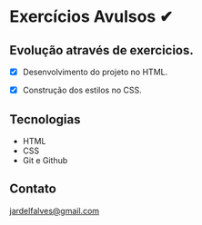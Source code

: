# Exercícios Avulsos ✔

## Evolução através de exercicios.

- [x] Desenvolvimento do projeto no HTML.
- [x] Construção dos estilos no CSS.


## Tecnologias

- HTML
- CSS
- Git e Github

## Contato

jardelfalves@gmail.com
